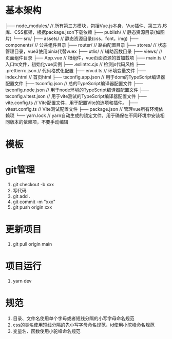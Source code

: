 # 基本架构
├── node_modules/                  // 所有第三方模块，包括Vue.js本身、Vue插件、第三方JS库、CSS框架，根据package.json下载依赖
├── publish/                       // 静态资源目录(如图片)
└── src/
    ├── assets/                    // 静态资源目录(css，font，img)
    ├── components/                // 公共组件目录
    ├── router/                    // 路由配置目录
    ├── stores/                    // 状态管理目录，vue3使用pinia代替vuex
    ├── utlis/                     // 辅助函数目录
    ├── views/                     // 页面组件目录
    ├── App.vue                    // 根组件，vue页面资源的首加载项
    ├── main.ts                    // 入口ts文件，初始化vue实例
├── .eslintrc.cjs                  // 检测js代码风格
├── .prettierrc.json               // 代码格式化配置
├── env.d.ts                       // 环境变量文件
├── index.html                     // 首页html
├── tsconfig.app.json              // 用于dom的TypeScript编译器配置文件
├── tsconfig.json                  // 总的TypeScript编译器配置文件
├── tsconfig.node.json             // 用于node环境的TypeScript编译器配置文件
├── tsconfig.vitest.json           // 用于vite测试的TypeScript编译器配置文件
├── vite.config.ts                 // Vite配置文件，用于配置Vite的选项和插件。
├── vitest.config.ts               // Vite测试配置文件
├── package.json                   // 管理vue所有环境依赖项
└── yarn.lock                      // yarn自动生成的锁定文件，用于确保在不同环境中安装相同版本的依赖项，不要手动编辑


# 模板
<template>
    <div>
    </div>
</template>

<script setup lang="ts">
</script>

<style scoped lang="css">
</style>

# git管理
1. git checkout -b xxx
2. 写代码
3. git add .
4. git commit -m "xxx"
5. git push origin xxx
   
# 更新项目
1. git pull origin main

# 项目运行
1. yarn dev

# 规范
1. 目录、文件名使用单个字母或者短线分隔的小写字母命名规范
2. css的类名使用短线分隔的先小写字母命名规范，id使用小驼峰命名规范
3. 变量名、函数使用小驼峰命名规范